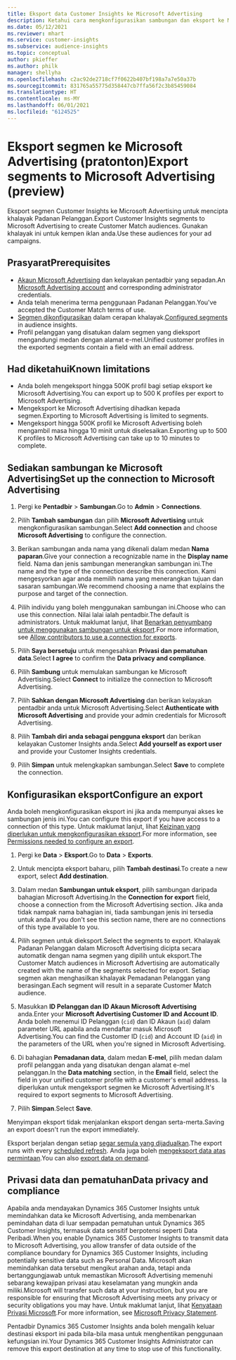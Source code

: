 ```yaml
---
title: Eksport data Customer Insights ke Microsoft Advertising
description: Ketahui cara mengkonfigurasikan sambungan dan eksport ke Microsoft Advertising.
ms.date: 05/12/2021
ms.reviewer: mhart
ms.service: customer-insights
ms.subservice: audience-insights
ms.topic: conceptual
author: pkieffer
ms.author: philk
manager: shellyha
ms.openlocfilehash: c2ac92de2718cf7f0622b407bf198a7a7e50a37b
ms.sourcegitcommit: 831765a55775d358447cb7ffa56f2c3b85459084
ms.translationtype: HT
ms.contentlocale: ms-MY
ms.lasthandoff: 06/01/2021
ms.locfileid: "6124525"
---
```

# <a name="export-segments-to-microsoft-advertising-preview"></a><span data-ttu-id="5a72d-103">Eksport segmen ke Microsoft Advertising (pratonton)</span><span class="sxs-lookup"><span data-stu-id="5a72d-103">Export segments to Microsoft Advertising (preview)</span></span>

<span data-ttu-id="5a72d-104">Eksport segmen Customer Insights ke Microsoft Advertising untuk mencipta khalayak Padanan Pelanggan.</span><span class="sxs-lookup"><span data-stu-id="5a72d-104">Export Customer Insights segments to Microsoft Advertising to create Customer Match audiences.</span></span> <span data-ttu-id="5a72d-105">Gunakan khalayak ini untuk kempen iklan anda.</span><span class="sxs-lookup"><span data-stu-id="5a72d-105">Use these audiences for your ad campaigns.</span></span>

## <a name="prerequisites"></a><span data-ttu-id="5a72d-106">Prasyarat</span><span class="sxs-lookup"><span data-stu-id="5a72d-106">Prerequisites</span></span>

-   <span data-ttu-id="5a72d-107">[Akaun Microsoft Advertising](https://ads.microsoft.com/) dan kelayakan pentadbir yang sepadan.</span><span class="sxs-lookup"><span data-stu-id="5a72d-107">An [Microsoft Advertising account](https://ads.microsoft.com/) and corresponding administrator credentials.</span></span>
-   <span data-ttu-id="5a72d-108">Anda telah menerima terma penggunaan Padanan Pelanggan.</span><span class="sxs-lookup"><span data-stu-id="5a72d-108">You've accepted the Customer Match terms of use.</span></span> 
-   <span data-ttu-id="5a72d-109">[Segmen dikonfigurasikan](segments.md) dalam cerapan khalayak.</span><span class="sxs-lookup"><span data-stu-id="5a72d-109">[Configured segments](segments.md) in audience insights.</span></span>
-   <span data-ttu-id="5a72d-110">Profil pelanggan yang disatukan dalam segmen yang dieksport mengandungi medan dengan alamat e-mel.</span><span class="sxs-lookup"><span data-stu-id="5a72d-110">Unified customer profiles in the exported segments contain a field with an email address.</span></span>

## <a name="known-limitations"></a><span data-ttu-id="5a72d-111">Had diketahui</span><span class="sxs-lookup"><span data-stu-id="5a72d-111">Known limitations</span></span>

- <span data-ttu-id="5a72d-112">Anda boleh mengeksport hingga 500K profil bagi setiap eksport ke Microsoft Advertising.</span><span class="sxs-lookup"><span data-stu-id="5a72d-112">You can export up to 500 K profiles per export to Microsoft Advertising.</span></span>
- <span data-ttu-id="5a72d-113">Mengeksport ke Microsoft Advertising dihadkan kepada segmen.</span><span class="sxs-lookup"><span data-stu-id="5a72d-113">Exporting to Microsoft Advertising is limited to segments.</span></span>
- <span data-ttu-id="5a72d-114">Mengeksport hingga 500K profil ke Microsoft Advertising boleh mengambil masa hingga 10 minit untuk diselesaikan.</span><span class="sxs-lookup"><span data-stu-id="5a72d-114">Exporting up to 500 K profiles to Microsoft Advertising can take up to 10 minutes to complete.</span></span> 


## <a name="set-up-the-connection-to-microsoft-advertising"></a><span data-ttu-id="5a72d-115">Sediakan sambungan ke Microsoft Advertising</span><span class="sxs-lookup"><span data-stu-id="5a72d-115">Set up the connection to Microsoft Advertising</span></span>

1. <span data-ttu-id="5a72d-116">Pergi ke **Pentadbir** > **Sambungan**.</span><span class="sxs-lookup"><span data-stu-id="5a72d-116">Go to **Admin** > **Connections**.</span></span>

1. <span data-ttu-id="5a72d-117">Pilih **Tambah sambungan** dan pilih **Microsoft Advertising** untuk mengkonfigurasikan sambungan.</span><span class="sxs-lookup"><span data-stu-id="5a72d-117">Select **Add connection** and choose **Microsoft Advertising** to configure the connection.</span></span>

1. <span data-ttu-id="5a72d-118">Berikan sambungan anda nama yang dikenali dalam medan **Nama paparan**.</span><span class="sxs-lookup"><span data-stu-id="5a72d-118">Give your connection a recognizable name in the **Display name** field.</span></span> <span data-ttu-id="5a72d-119">Nama dan jenis sambungan menerangkan sambungan ini.</span><span class="sxs-lookup"><span data-stu-id="5a72d-119">The name and the type of the connection describe this connection.</span></span> <span data-ttu-id="5a72d-120">Kami mengesyorkan agar anda memilih nama yang menerangkan tujuan dan sasaran sambungan.</span><span class="sxs-lookup"><span data-stu-id="5a72d-120">We recommend choosing a name that explains the purpose and target of the connection.</span></span>

1. <span data-ttu-id="5a72d-121">Pilih individu yang boleh menggunakan sambungan ini.</span><span class="sxs-lookup"><span data-stu-id="5a72d-121">Choose who can use this connection.</span></span> <span data-ttu-id="5a72d-122">Nilai lalai ialah pentadbir.</span><span class="sxs-lookup"><span data-stu-id="5a72d-122">The default is administrators.</span></span> <span data-ttu-id="5a72d-123">Untuk maklumat lanjut, lihat [Benarkan penyumbang untuk menggunakan sambungan untuk eksport](connections.md#allow-contributors-to-use-a-connection-for-exports).</span><span class="sxs-lookup"><span data-stu-id="5a72d-123">For more information, see [Allow contributors to use a connection for exports](connections.md#allow-contributors-to-use-a-connection-for-exports).</span></span>

1. <span data-ttu-id="5a72d-124">Pilih **Saya bersetuju** untuk mengesahkan **Privasi dan pematuhan data**.</span><span class="sxs-lookup"><span data-stu-id="5a72d-124">Select **I agree** to confirm the **Data privacy and compliance**.</span></span>

1. <span data-ttu-id="5a72d-125">Pilih **Sambung** untuk memulakan sambungan ke Microsoft Advertising.</span><span class="sxs-lookup"><span data-stu-id="5a72d-125">Select **Connect** to initialize the connection to Microsoft Advertising.</span></span>

1. <span data-ttu-id="5a72d-126">Pilih **Sahkan dengan Microsoft Advertising** dan berikan kelayakan pentadbir anda untuk Microsoft Advertising.</span><span class="sxs-lookup"><span data-stu-id="5a72d-126">Select **Authenticate with Microsoft Advertising** and provide your admin credentials for Microsoft Advertising.</span></span>

1. <span data-ttu-id="5a72d-127">Pilih **Tambah diri anda sebagai pengguna eksport** dan berikan kelayakan Customer Insights anda.</span><span class="sxs-lookup"><span data-stu-id="5a72d-127">Select **Add yourself as export user** and provide your Customer Insights credentials.</span></span>

1. <span data-ttu-id="5a72d-128">Pilih **Simpan** untuk melengkapkan sambungan.</span><span class="sxs-lookup"><span data-stu-id="5a72d-128">Select **Save** to complete the connection.</span></span>

## <a name="configure-an-export"></a><span data-ttu-id="5a72d-129">Konfigurasikan eksport</span><span class="sxs-lookup"><span data-stu-id="5a72d-129">Configure an export</span></span>

<span data-ttu-id="5a72d-130">Anda boleh mengkonfigurasikan eksport ini jika anda mempunyai akses ke sambungan jenis ini.</span><span class="sxs-lookup"><span data-stu-id="5a72d-130">You can configure this export if you have access to a connection of this type.</span></span> <span data-ttu-id="5a72d-131">Untuk maklumat lanjut, lihat [Keizinan yang diperlukan untuk mengkonfigurasikan eksport](export-destinations.md#set-up-a-new-export).</span><span class="sxs-lookup"><span data-stu-id="5a72d-131">For more information, see [Permissions needed to configure an export](export-destinations.md#set-up-a-new-export).</span></span>

1. <span data-ttu-id="5a72d-132">Pergi ke **Data** > **Eksport**.</span><span class="sxs-lookup"><span data-stu-id="5a72d-132">Go to **Data** > **Exports**.</span></span>

1. <span data-ttu-id="5a72d-133">Untuk mencipta eksport baharu, pilih **Tambah destinasi**.</span><span class="sxs-lookup"><span data-stu-id="5a72d-133">To create a new export, select **Add destination**.</span></span>

1. <span data-ttu-id="5a72d-134">Dalam medan **Sambungan untuk eksport**, pilih sambungan daripada bahagian Microsoft Advertising.</span><span class="sxs-lookup"><span data-stu-id="5a72d-134">In the **Connection for export** field, choose a connection from the Microsoft Advertising section.</span></span> <span data-ttu-id="5a72d-135">Jika anda tidak nampak nama bahagian ini, tiada sambungan jenis ini tersedia untuk anda.</span><span class="sxs-lookup"><span data-stu-id="5a72d-135">If you don't see this section name, there are no connections of this type available to you.</span></span>

1. <span data-ttu-id="5a72d-136">Pilih segmen untuk dieksport.</span><span class="sxs-lookup"><span data-stu-id="5a72d-136">Select the segments to export.</span></span> <span data-ttu-id="5a72d-137">Khalayak Padanan Pelanggan dalam Microsoft Advertising dicipta secara automatik dengan nama segmen yang dipilih untuk eksport.</span><span class="sxs-lookup"><span data-stu-id="5a72d-137">The Customer Match audiences in Microsoft Advertising are automatically created with the name of the segments selected for export.</span></span> <span data-ttu-id="5a72d-138">Setiap segmen akan menghasilkan khalayak Pemadanan Pelanggan yang berasingan.</span><span class="sxs-lookup"><span data-stu-id="5a72d-138">Each segment will result in a separate Customer Match audience.</span></span> 

1. <span data-ttu-id="5a72d-139">Masukkan **ID Pelanggan dan ID Akaun Microsoft Advertising** anda.</span><span class="sxs-lookup"><span data-stu-id="5a72d-139">Enter your **Microsoft Advertising Customer ID and Account ID**.</span></span> <span data-ttu-id="5a72d-140">Anda boleh menemui ID Pelanggan (`cid`) dan ID Akaun (`aid`) dalam parameter URL apabila anda mendaftar masuk Microsoft Advertising.</span><span class="sxs-lookup"><span data-stu-id="5a72d-140">You can find the Customer ID (`cid`) and Account ID (`aid`) in the parameters of the URL when you're signed in Microsoft Advertising.</span></span>

1. <span data-ttu-id="5a72d-141">Di bahagian **Pemadanan data**, dalam medan **E-mel**, pilih medan dalam profil pelanggan anda yang disatukan dengan alamat e-mel pelanggan.</span><span class="sxs-lookup"><span data-stu-id="5a72d-141">In the **Data matching** section, in the **Email** field, select the field in your unified customer profile with a customer's email address.</span></span> <span data-ttu-id="5a72d-142">Ia diperlukan untuk mengeksport segmen ke Microsoft Advertising.</span><span class="sxs-lookup"><span data-stu-id="5a72d-142">It's required to export segments to Microsoft Advertising.</span></span>

1. <span data-ttu-id="5a72d-143">Pilih **Simpan**.</span><span class="sxs-lookup"><span data-stu-id="5a72d-143">Select **Save**.</span></span>

<span data-ttu-id="5a72d-144">Menyimpan eksport tidak menjalankan eksport dengan serta-merta.</span><span class="sxs-lookup"><span data-stu-id="5a72d-144">Saving an export doesn't run the export immediately.</span></span>

<span data-ttu-id="5a72d-145">Eksport berjalan dengan setiap [segar semula yang dijadualkan](system.md#schedule-tab).</span><span class="sxs-lookup"><span data-stu-id="5a72d-145">The export runs with every [scheduled refresh](system.md#schedule-tab).</span></span> <span data-ttu-id="5a72d-146">Anda juga boleh [mengeksport data atas permintaan](export-destinations.md#run-exports-on-demand).</span><span class="sxs-lookup"><span data-stu-id="5a72d-146">You can also [export data on demand](export-destinations.md#run-exports-on-demand).</span></span> 


## <a name="data-privacy-and-compliance"></a><span data-ttu-id="5a72d-147">Privasi data dan pematuhan</span><span class="sxs-lookup"><span data-stu-id="5a72d-147">Data privacy and compliance</span></span>

<span data-ttu-id="5a72d-148">Apabila anda mendayakan Dynamics 365 Customer Insights untuk memindahkan data ke Microsoft Advertising, anda membenarkan pemindahan data di luar sempadan pematuhan untuk Dynamics 365 Customer Insights, termasuk data sensitif berpotensi seperti Data Peribadi.</span><span class="sxs-lookup"><span data-stu-id="5a72d-148">When you enable Dynamics 365 Customer Insights to transmit data to Microsoft Advertising, you allow transfer of data outside of the compliance boundary for Dynamics 365 Customer Insights, including potentially sensitive data such as Personal Data.</span></span> <span data-ttu-id="5a72d-149">Microsoft akan memindahkan data tersebut mengikut arahan anda, tetapi anda bertanggungjawab untuk memastikan Microsoft Advertising memenuhi sebarang kewajipan privasi atau keselamatan yang mungkin anda miliki.</span><span class="sxs-lookup"><span data-stu-id="5a72d-149">Microsoft will transfer such data at your instruction, but you are responsible for ensuring that Microsoft Advertising meets any privacy or security obligations you may have.</span></span> <span data-ttu-id="5a72d-150">Untuk maklumat lanjut, lihat [Kenyataan Privasi Microsoft](https://go.microsoft.com/fwlink/?linkid=396732).</span><span class="sxs-lookup"><span data-stu-id="5a72d-150">For more information, see [Microsoft Privacy Statement](https://go.microsoft.com/fwlink/?linkid=396732).</span></span>

<span data-ttu-id="5a72d-151">Pentadbir Dynamics 365 Customer Insights anda boleh mengalih keluar destinasi eksport ini pada bila-bila masa untuk menghentikan penggunaan kefungsian ini.</span><span class="sxs-lookup"><span data-stu-id="5a72d-151">Your Dynamics 365 Customer Insights Administrator can remove this export destination at any time to stop use of this functionality.</span></span>
